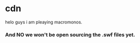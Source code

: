 # cdn
helo guys i am pleaying  macromonos. 

### And NO we won't be open sourcing the .swf files yet.
